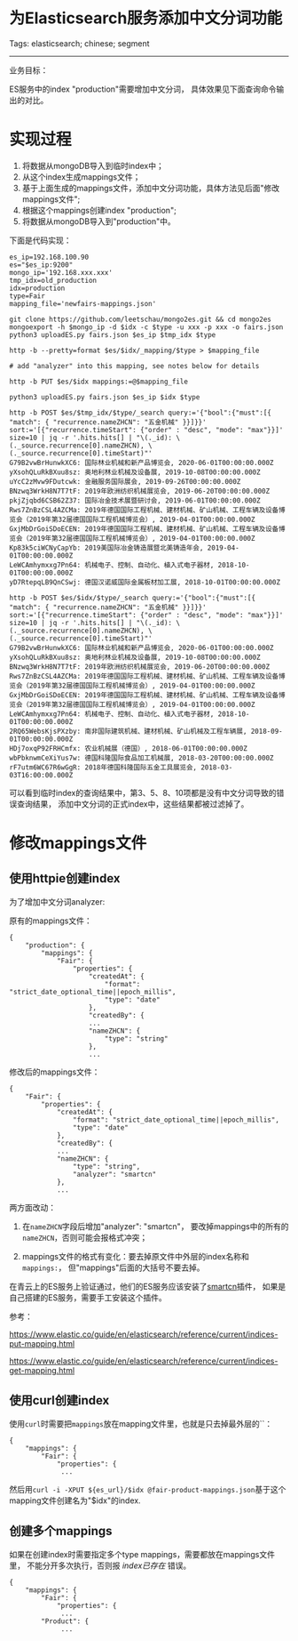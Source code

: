 # 为Elasticsearch服务添加中文分词功能
Tags: elasticsearch; chinese; segment

------

业务目标：

ES服务中的index "production"需要增加中文分词，
具体效果见下面查询命令输出的对比。

# 实现过程

1. 将数据从mongoDB导入到临时index中；
1. 从这个index生成mappings文件；
1. 基于上面生成的mappings文件，添加中文分词功能，具体方法见后面"修改mappings文件";
1. 根据这个mappings创建index "production";
1. 将数据从mongoDB导入到"production"中。

下面是代码实现：
```
es_ip=192.168.100.90
es="$es_ip:9200"
mongo_ip='192.168.xxx.xxx'
tmp_idx=old_production
idx=production
type=Fair
mapping_file='newfairs-mappings.json'

git clone https://github.com/leetschau/mongo2es.git && cd mongo2es
mongoexport -h $mongo_ip -d $idx -c $type -u xxx -p xxx -o fairs.json
python3 uploadES.py fairs.json $es_ip $tmp_idx $type

http -b --pretty=format $es/$idx/_mapping/$type > $mapping_file

# add "analyzer" into this mapping, see notes below for details

http -b PUT $es/$idx mappings:=@$mapping_file

python3 uploadES.py fairs.json $es_ip $idx $type

http -b POST $es/$tmp_idx/$type/_search query:='{"bool":{"must":[{ "match": { "recurrence.nameZHCN": "五金机械" }}]}}' sort:='[{"recurrence.timeStart": {"order" : "desc", "mode": "max"}}]' size=10 | jq -r '.hits.hits[] | "\(._id): \(._source.recurrence[0].nameZHCN), \(._source.recurrence[0].timeStart)"'
G79B2vwBrHunwkXC6: 国际林业机械和新产品博览会, 2020-06-01T00:00:00.000Z
yXsohQLuRkBXuu8sz: 奥地利林业机械及设备展, 2019-10-08T00:00:00.000Z
uYcC2zMvw9FDutcwk: 金融服务国际展会, 2019-09-26T00:00:00.000Z
BNzwq3WrkH8N7T7tF: 2019年欧洲纺织机械展览会, 2019-06-20T00:00:00.000Z
pkjZjqbd6CSB62Z37: 国际冶金技术展暨研讨会, 2019-06-01T00:00:00.000Z
Rws7ZnBzCSL4AZCMa: 2019年德国国际工程机械、建材机械、矿山机械、工程车辆及设备博览会（2019年第32届德国国际工程机械博览会）, 2019-04-01T00:00:00.000Z
GxjMbDrGoiSDoECEN: 2019年德国国际工程机械、建材机械、矿山机械、工程车辆及设备博览会（2019年第32届德国国际工程机械博览会）, 2019-04-01T00:00:00.000Z
Kp83k5ciWCNyCapYb: 2019美国际冶金铸造展暨北美铸造年会, 2019-04-01T00:00:00.000Z
LeWCAmhymxxg7Pn64: 机械电子、控制、自动化、植入式电子器材, 2018-10-01T00:00:00.000Z
yD7RtepqLB9QnCSwj: 德国汉诺威国际金属板材加工展, 2018-10-01T00:00:00.000Z

http -b POST $es/$idx/$type/_search query:='{"bool":{"must":[{ "match": { "recurrence.nameZHCN": "五金机械" }}]}}' sort:='[{"recurrence.timeStart": {"order" : "desc", "mode": "max"}}]' size=10 | jq -r '.hits.hits[] | "\(._id): \(._source.recurrence[0].nameZHCN), \(._source.recurrence[0].timeStart)"'
G79B2vwBrHunwkXC6: 国际林业机械和新产品博览会, 2020-06-01T00:00:00.000Z
yXsohQLuRkBXuu8sz: 奥地利林业机械及设备展, 2019-10-08T00:00:00.000Z
BNzwq3WrkH8N7T7tF: 2019年欧洲纺织机械展览会, 2019-06-20T00:00:00.000Z
Rws7ZnBzCSL4AZCMa: 2019年德国国际工程机械、建材机械、矿山机械、工程车辆及设备博览会（2019年第32届德国国际工程机械博览会）, 2019-04-01T00:00:00.000Z
GxjMbDrGoiSDoECEN: 2019年德国国际工程机械、建材机械、矿山机械、工程车辆及设备博览会（2019年第32届德国国际工程机械博览会）, 2019-04-01T00:00:00.000Z
LeWCAmhymxxg7Pn64: 机械电子、控制、自动化、植入式电子器材, 2018-10-01T00:00:00.000Z
2RQ65WebsKjsPXzby: 南非国际建筑机械、建材机械、矿山机械及工程车辆展, 2018-09-01T00:00:00.000Z
HDj7oxqP92FRHCmfx: 农业机械展（德国）, 2018-06-01T00:00:00.000Z
wbPbknwmCeXiYus7w: 德国科隆国际食品加工机械展, 2018-03-20T00:00:00.000Z
rF7utm6WC67R6wGgR: 2018年德国科隆国际五金工具展览会, 2018-03-03T16:00:00.000Z
```

可以看到临时index的查询结果中，第3、5、8、10项都是没有中文分词导致的错误查询结果，
添加中文分词的正式index中，这些结果都被过滤掉了。


# 修改mappings文件

## 使用httpie创建index

为了增加中文分词analyzer:

原有的mappings文件：

```
{
    "production": {
        "mappings": {
            "Fair": {
                "properties": {
                    "createdAt": {
                        "format": "strict_date_optional_time||epoch_millis",
                        "type": "date"
                    },
                    "createdBy": {
                    ...
                    "nameZHCN": {
                        "type": "string"
                    }, 
                    ...
```

修改后的mappings文件：
```
{
    "Fair": {
        "properties": {
            "createdAt": {
                "format": "strict_date_optional_time||epoch_millis",
                "type": "date"
            },
            "createdBy": {
            ...
            "nameZHCN": {
                "type": "string",
                "analyzer": "smartcn"
            }, 
            ...
```

两方面改动：

1. 在`nameZHCN`字段后增加"analyzer": "smartcn"，
   要改掉mappings中的所有的`nameZHCN`，否则可能会报格式冲突；

1. mappings文件的格式有变化：要去掉原文件中外层的index名称和`mappings:`，
   但"mappings"后面的大括号不要去掉。

在青云上的ES服务上验证通过，他们的ES服务应该安装了[smartcn](https://github.com/elastic/elasticsearch-analysis-smartcn)插件，
如果是自己搭建的ES服务，需要手工安装这个插件。

参考：

https://www.elastic.co/guide/en/elasticsearch/reference/current/indices-put-mapping.html

https://www.elastic.co/guide/en/elasticsearch/reference/current/indices-get-mapping.html

## 使用curl创建index

使用`curl`时需要把`mappings`放在mapping文件里，也就是只去掉最外层的``：

```
{
    "mappings": {
        "Fair": {
            "properties": {
             ...
```

然后用`curl -i -XPUT ${es_url}/$idx @fair-product-mappings.json`基于这个
mapping文件创建名为"$idx"的index.

## 创建多个mappings

如果在创建index时需要指定多个type mappings，需要都放在mappings文件里，
不能分开多次执行，否则报 *index已存在* 错误。
```
{
    "mappings": {
        "Fair": {
            "properties": {
             ...
        "Product": {
             ...
```
